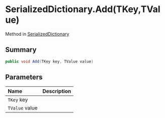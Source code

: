 # SerializedDictionary.Add(TKey,TValue)

Method in [SerializedDictionary](/docs/api/csharp/yarn.unity.serializeddictionary.md)

## Summary



```csharp
public void Add(TKey key, TValue value)
```

## Parameters

|Name|Description|
|:---|:---|
|`TKey` key||
|`TValue` value||

